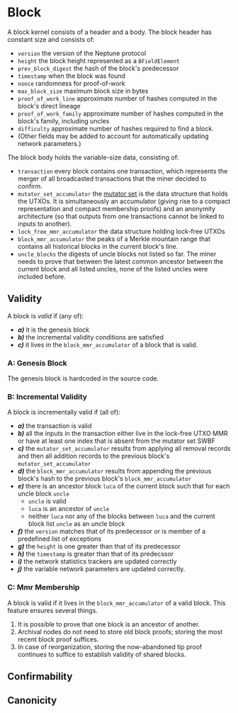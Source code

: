 # Block

A block kernel consists of a header and a body. The block header has constant size and consists of:
 - `version` the version of the Neptune protocol
 - `height` the block height represented as a `BFieldElement`
 - `prev_block_digest` the hash of the block's predecessor
 - `timestamp` when the block was found
 - `nonce` randomness for proof-of-work
 - `max_block_size` maximum block size in bytes
 - `proof_of_work_line` approximate number of hashes computed in the block's direct lineage
 - `proof_of_work_family` approximate number of hashes computed in the block's family, including uncles
 - `difficulty` approximate number of hashes required to find a block.
 - (Other fields may be added to account for automatically updating network parameters.)

The block body holds the variable-size data, consisting of:
 - `transaction` every block contains one transaction, which represents the merger of all broadcasted transactions that the miner decided to confirm.
 - `mutator_set_accumulator` the [mutator set](../mutator-set.md) is the data structure that holds the UTXOs. It is simultaneously an accumulator (giving rise to a compact representation and compact membership proofs) and an anonymity architecture (so that outputs from one transactions cannot be linked to inputs to another).
 - `lock_free_mmr_accumulator` the data structure holding lock-free UTXOs
 - `block_mmr_accumulator` the peaks of a Merkle mountain range that contains all historical blocks in the current block's line.
 - `uncle_blocks` the digests of uncle blocks not listed so far. The miner needs to prove that between the latest common ancestor between the current block and all listed uncles, none of the listed uncles were included before.

## Validity

A block is *valid* if (any of):
 - ***a)*** it is the genesis block
 - ***b)*** the incremental validity conditions are satisfied
 - ***c)*** it lives in the `block_mmr_accumulator` of a block that is valid.

### A: Genesis Block

The genesis block is hardcoded in the source code.

### B: Incremental Validity

A block is incrementally valid if (all of):
 - ***a)*** the transaction is valid
 - ***b)*** all the inputs in the transaction either live in the lock-free UTXO MMR or have at least one index that is absent from the mutator set SWBF
 - ***c)*** the `mutator_set_accumulator` results from applying all removal records and then all addition records to the previous block's `mutator_set_accumulator`
 - ***d)*** the `block_mmr_accumulator` results from appending the previous block's hash to the previous block's `block_mmr_accumulator`
 - ***e)*** there is an ancestor block `luca` of the current block such that for each uncle block `uncle`
   - `uncle` is valid
   - `luca` is an ancestor of `uncle`
   - neither `luca` nor any of the blocks between `luca` and the current block list `uncle` as an uncle block
 - ***f)*** the `version` matches that of its predecessor or is member of a predefined list of exceptions
 - ***g)*** the `height` is one greater than that of its predecessor
 - ***h)*** the `timestamp` is greater than that of its predecssor
 - ***i)*** the network statistics trackers are updated correctly
 - ***j)*** the variable network parameters are updated correctly.

### C: Mmr Membership

A block is valid if it lives in the `block_mmr_accumulator` of a valid block. This feature ensures several things.
 1. It is possible to prove that one block is an ancestor of another.
 2. Archival nodes do not need to store old block proofs; storing the most recent block proof suffices.
 3. In case of reorganization, storing the now-abandoned tip proof continues to suffice to establish validity of shared blocks.

## Confirmability

## Canonicity

